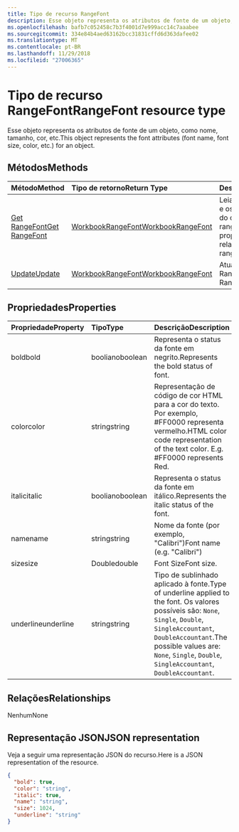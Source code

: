 ```yaml
---
title: Tipo de recurso RangeFont
description: Esse objeto representa os atributos de fonte de um objeto, como nome, tamanho, cor, etc.
ms.openlocfilehash: bafb7c052458c7b3f4001d7e999acc14c7aaabee
ms.sourcegitcommit: 334e84b4aed63162bcc31831cffd6d363dafee02
ms.translationtype: MT
ms.contentlocale: pt-BR
ms.lasthandoff: 11/29/2018
ms.locfileid: "27006365"
---
```

# <a name="rangefont-resource-type"></a><span data-ttu-id="17675-103">Tipo de recurso RangeFont</span><span class="sxs-lookup"><span data-stu-id="17675-103">RangeFont resource type</span></span>

<span data-ttu-id="17675-104">Esse objeto representa os atributos de fonte de um objeto, como nome, tamanho, cor, etc.</span><span class="sxs-lookup"><span data-stu-id="17675-104">This object represents the font attributes (font name, font size, color, etc.) for an object.</span></span>


## <a name="methods"></a><span data-ttu-id="17675-105">Métodos</span><span class="sxs-lookup"><span data-stu-id="17675-105">Methods</span></span>

| <span data-ttu-id="17675-106">Método</span><span class="sxs-lookup"><span data-stu-id="17675-106">Method</span></span>           | <span data-ttu-id="17675-107">Tipo de retorno</span><span class="sxs-lookup"><span data-stu-id="17675-107">Return Type</span></span>    |<span data-ttu-id="17675-108">Descrição</span><span class="sxs-lookup"><span data-stu-id="17675-108">Description</span></span>|
|:---------------|:--------|:----------|
|[<span data-ttu-id="17675-109">Get RangeFont</span><span class="sxs-lookup"><span data-stu-id="17675-109">Get RangeFont</span></span>](../api/rangefont-get.md) | [<span data-ttu-id="17675-110">WorkbookRangeFont</span><span class="sxs-lookup"><span data-stu-id="17675-110">WorkbookRangeFont</span></span>](rangefont.md) |<span data-ttu-id="17675-111">Leia as propriedades e os relacionamentos do objeto rangeFormat.</span><span class="sxs-lookup"><span data-stu-id="17675-111">Read properties and relationships of rangeFont object.</span></span>|
|[<span data-ttu-id="17675-112">Update</span><span class="sxs-lookup"><span data-stu-id="17675-112">Update</span></span>](../api/rangefont-update.md) | [<span data-ttu-id="17675-113">WorkbookRangeFont</span><span class="sxs-lookup"><span data-stu-id="17675-113">WorkbookRangeFont</span></span>](rangefont.md)   |<span data-ttu-id="17675-114">Atualize o objeto RangeFont.</span><span class="sxs-lookup"><span data-stu-id="17675-114">Update RangeFont object.</span></span> |

## <a name="properties"></a><span data-ttu-id="17675-115">Propriedades</span><span class="sxs-lookup"><span data-stu-id="17675-115">Properties</span></span>
| <span data-ttu-id="17675-116">Propriedade</span><span class="sxs-lookup"><span data-stu-id="17675-116">Property</span></span>     | <span data-ttu-id="17675-117">Tipo</span><span class="sxs-lookup"><span data-stu-id="17675-117">Type</span></span>   |<span data-ttu-id="17675-118">Descrição</span><span class="sxs-lookup"><span data-stu-id="17675-118">Description</span></span>|
|:---------------|:--------|:----------|
|<span data-ttu-id="17675-119">bold</span><span class="sxs-lookup"><span data-stu-id="17675-119">bold</span></span>|<span data-ttu-id="17675-120">booliano</span><span class="sxs-lookup"><span data-stu-id="17675-120">boolean</span></span>|<span data-ttu-id="17675-121">Representa o status da fonte em negrito.</span><span class="sxs-lookup"><span data-stu-id="17675-121">Represents the bold status of font.</span></span>|
|<span data-ttu-id="17675-122">color</span><span class="sxs-lookup"><span data-stu-id="17675-122">color</span></span>|<span data-ttu-id="17675-123">string</span><span class="sxs-lookup"><span data-stu-id="17675-123">string</span></span>|<span data-ttu-id="17675-p101">Representação de código de cor HTML para a cor do texto. Por exemplo, #FF0000 representa vermelho.</span><span class="sxs-lookup"><span data-stu-id="17675-p101">HTML color code representation of the text color. E.g. #FF0000 represents Red.</span></span>|
|<span data-ttu-id="17675-127">italic</span><span class="sxs-lookup"><span data-stu-id="17675-127">italic</span></span>|<span data-ttu-id="17675-128">booliano</span><span class="sxs-lookup"><span data-stu-id="17675-128">boolean</span></span>|<span data-ttu-id="17675-129">Representa o status da fonte em itálico.</span><span class="sxs-lookup"><span data-stu-id="17675-129">Represents the italic status of the font.</span></span>|
|<span data-ttu-id="17675-130">name</span><span class="sxs-lookup"><span data-stu-id="17675-130">name</span></span>|<span data-ttu-id="17675-131">string</span><span class="sxs-lookup"><span data-stu-id="17675-131">string</span></span>|<span data-ttu-id="17675-132">Nome da fonte (por exemplo, "Calibri")</span><span class="sxs-lookup"><span data-stu-id="17675-132">Font name (e.g. "Calibri")</span></span>|
|<span data-ttu-id="17675-133">size</span><span class="sxs-lookup"><span data-stu-id="17675-133">size</span></span>|<span data-ttu-id="17675-134">Double</span><span class="sxs-lookup"><span data-stu-id="17675-134">double</span></span>|<span data-ttu-id="17675-135">Font Size</span><span class="sxs-lookup"><span data-stu-id="17675-135">Font size.</span></span>|
|<span data-ttu-id="17675-136">underline</span><span class="sxs-lookup"><span data-stu-id="17675-136">underline</span></span>|<span data-ttu-id="17675-137">string</span><span class="sxs-lookup"><span data-stu-id="17675-137">string</span></span>|<span data-ttu-id="17675-138">Tipo de sublinhado aplicado à fonte.</span><span class="sxs-lookup"><span data-stu-id="17675-138">Type of underline applied to the font.</span></span> <span data-ttu-id="17675-139">Os valores possíveis são: `None`, `Single`, `Double`, `SingleAccountant`, `DoubleAccountant`.</span><span class="sxs-lookup"><span data-stu-id="17675-139">The possible values are: `None`, `Single`, `Double`, `SingleAccountant`, `DoubleAccountant`.</span></span>|

## <a name="relationships"></a><span data-ttu-id="17675-140">Relações</span><span class="sxs-lookup"><span data-stu-id="17675-140">Relationships</span></span>
<span data-ttu-id="17675-141">Nenhum</span><span class="sxs-lookup"><span data-stu-id="17675-141">None</span></span>


## <a name="json-representation"></a><span data-ttu-id="17675-142">Representação JSON</span><span class="sxs-lookup"><span data-stu-id="17675-142">JSON representation</span></span>

<span data-ttu-id="17675-143">Veja a seguir uma representação JSON do recurso.</span><span class="sxs-lookup"><span data-stu-id="17675-143">Here is a JSON representation of the resource.</span></span>

<!--{
  "blockType": "resource",
  "optionalProperties": [],
  "baseType": "microsoft.graph.entity",
  "@odata.type": "microsoft.graph.workbookRangeFont"
}-->

```json
{
  "bold": true,
  "color": "string",
  "italic": true,
  "name": "string",
  "size": 1024,
  "underline": "string"
}

```

<!-- uuid: 8fcb5dbc-d5aa-4681-8e31-b001d5168d79
2015-10-25 14:57:30 UTC -->
<!-- {
  "type": "#page.annotation",
  "description": "RangeFont resource",
  "keywords": "",
  "section": "documentation",
  "tocPath": ""
}-->